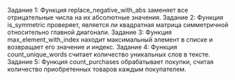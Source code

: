 Задание 1: Функция replace_negative_with_abs заменяет все отрицательные числа на их абсолютные значения.
Задание 2: Функция is_symmetric проверяет, является ли квадратная матрица симметричной относительно главной диагонали.
Задание 3: Функция max_element_with_index находит максимальный элемент в списке и возвращает его значение и индекс.
Задание 4: Функция count_unique_words считает количество уникальных слов в тексте.
Задание 5: Функция count_purchases обрабатывает покупки, считая количество приобретенных товаров каждым покупателем.
